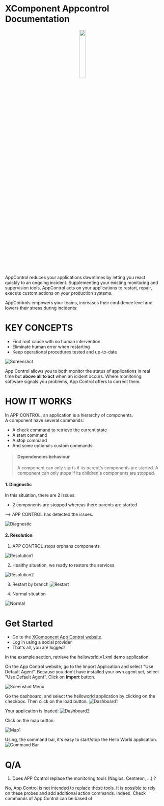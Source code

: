 # XComponent Appcontrol Documentation

<center><img src="images/logo.svg" width="20%"> </center>

AppControl reduces your applications downtimes by letting you react quickly to an ongoing incident.
Supplementing your existing monitoring and supervision tools, AppControl acts on your applications to restart, repair, execute custom actions on your production systems.

AppControls empowers your teams, increases their confidence level and lowers their stress during incidents:

# KEY CONCEPTS

- Find root cause with no human intervention
- Eliminate human error when restarting
- Keep operational procedures tested and up-to-date

![Screenshot](images/screenshot.png)

App Control allows you to both monitor the status of applications in real time but **above all to act** when an icident occurs.
Where monitoring software signals you problems, App Control offers to correct them.

# HOW IT WORKS

In APP CONTROL, an application is a hierarchy of components. <br> A component have several commands:

- A check command to retrieve the current state
- A start command
- A stop command
- And some optionals custom commands

> #### Dependencies behaviour
>
> A component can only starts if its parent's components are started.
> A component can only stops if its children's components are stopped.

#### 1. Diagnostic

In this situation, there are 2 issues:

- 2 components are stopped whereas there parents are started

--> APP CONTROL has detected the issues.

![Diagnostic](images/diagnostic.png)

#### 2. Resolution

1. APP CONTROL stops orphans components

![Resolution1](images/resolution1.png)

2. Healthy situation, we ready to restore the services

![Resolution2](images/resolution2.png)

3. Restart by branch
   ![Restart](images/restart.png)

4. Normal situation

![Normal](images/normal.png)

# Get Started

- Go to the [XComponent App Control website](https://appcontrol.xcomponent.com).
- Log in using a social provider
- That's all, you are logged!

In the example section, retrieve the helloworld,v1.xml demo application.

On the App Control website, go to the Import Application and select "Use Default Agent".
Because you don't have installed your own agent yet, select "Use Default Agent".
Click on **Import** button.

![Sceenshot Menu](images/sceenshot_menu.png)

Go the dashboard, and select the helloworld application by clicking on the checkbox.
Then click on the load button.
![Dashboard1](images/dashboard1.png)

Your application is loaded:
![Dashboard2](images/dashboard2.png)

Click on the map button:

![Map1](images/map1.png)

Using, the command bar, it's easy to start/stop the Hello World application.
![Command Bar](images/command_bar.png)

# Q/A

1. Does APP Control replace the monitoring tools (Nagios, Centreon, ...) ?

No, App Control is not intended to replace these tools. It is possible to rely on these probes and add additional action commands.
Indeed, Check commands of App Control can be based of
